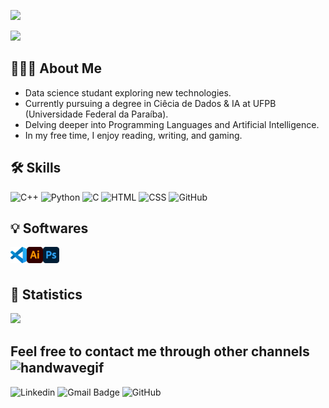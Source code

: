 ![](https://komarev.com/ghpvc/?username=kamilyassis&color=006bed)

![](https://github.com/halfrost/halfrost/blob/master/icons/header_1.png)


## 👨🏻‍💻 About Me

- Data science studant exploring new technologies.
- Currently pursuing a degree in Ciêcia de Dados & IA at UFPB (Universidade Federal da Paraíba).
- Delving deeper into Programming Languages and Artificial Intelligence.
- In my free time, I enjoy reading, writing, and gaming.


## 🛠 Skills

![C++](https://img.shields.io/badge/-C++-05122A?style=flat&logo=C%2B%2B&logoColor=00599C)
![Python](https://img.shields.io/badge/-Python-05122A?style=flat&logo=python)
![C](https://img.shields.io/badge/-C-05122A?style=flat&logo=C&logoColor=A8B9CC)
![HTML](https://img.shields.io/badge/-HTML-05122A?style=flat&logo=HTML5)
![CSS](https://img.shields.io/badge/-CSS-05122A?style=flat&logo=CSS3&logoColor=1572B6)
![GitHub](https://img.shields.io/badge/-GitHub-05122A?style=flat&logo=github)

## 💡 Softwares

<img align="left" alt="Visual Studio Code" width="26px" src="https://raw.githubusercontent.com/github/explore/80688e429a7d4ef2fca1e82350fe8e3517d3494d/topics/visual-studio-code/visual-studio-code.png" />
<a href="https://www.adobe.com/in/products/illustrator.html" target="_blank"> <img align="left" alt="Illustrator" width="26px" src="https://github.com/Aakarsh-B/trying-repos/blob/master/illustrator.png?raw=true"/> </a> 
<a href="https://www.photoshop.com/en" target="_blank"> <img align="left" alt="Photoshop" width="26px" src="https://github.com/Aakarsh-B/trying-repos/blob/master/photoshop.png?raw=true"/> </a>

<br/>
<br/>

## 📕 Statistics
<a href="https://github.com/kamilyassis" title="Perfil Kamily Assis">
  <img height="180em" src="https://github-readme-stats.vercel.app/api?username=kamilyassis&show_icons=true&title_color=5468FF&text_color=fdf0d5&icon_color=ff6e00&bg_color=0d1117&cache_seconds=2300" />
</a>

<br/>

## Feel free to contact me through other channels <img alt="handwavegif" src="https://user-images.githubusercontent.com/39513876/112366216-8cfe7400-8cfe-11eb-8116-7d3dbae20e97.gif" width='40' align="center"/>

![Linkedin](https://img.shields.io/badge/-LinkedIn-blue?style=flat-square&logo=Linkedin&logoColor=white&link=https://www.linkedin.com/in/kamily-assis/)
![Gmail Badge](https://img.shields.io/badge/-Gmail-006bed?style=flat-square&logo=Gmail&logoColor=white&link=mailto:contato.kamilyassis@gmail.com)
![GitHub](https://img.shields.io/github/followers/kamilyassis?label=follow&style=social)

